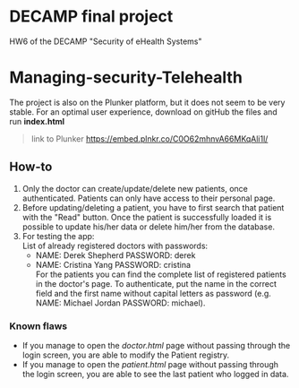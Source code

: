 # DECAMP final project

HW6 of the DECAMP "Security of eHealth Systems"

# Managing-security-Telehealth

The project is also on the Plunker platform, but it does not seem to be very stable. For an optimal user experience, download on gitHub the files and run **index.html**
> link to Plunker https://embed.plnkr.co/C0O62mhnvA66MKqAli1l/
 
## How-to
1) Only the doctor can create/update/delete new patients, once authenticated. Patients can only have access to their personal page.
2) Before updating/deleting a patient, you have to first search that patient with the "Read" button. Once the patient is successfully loaded it is possible to update his/her data or delete him/her from the database.
3) For testing the app:<br>
List of already registered doctors with passwords:
    - NAME: Derek Shepherd   PASSWORD: derek
    - NAME: Cristina Yang    PASSWORD: cristina<br>
For the patients you can find the complete list of registered patients in the doctor's page. To authenticate, put the name in the     correct field and the first name without capital letters as password (e.g. NAME: Michael Jordan   PASSWORD: michael).

### Known flaws
- If you manage to open the <em>doctor.html</em> page without passing through the login screen, you are able to modify the Patient registry.
- If you manage to open the <em>patient.html</em> page without passing through the login screen, you are able to see the last patient who logged in data.
